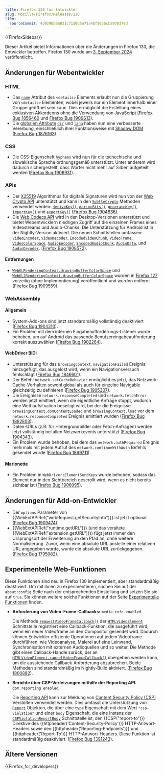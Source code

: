 ```yaml
---
title: Firefox 130 für Entwickler
slug: Mozilla/Firefox/Releases/130
l10n:
  sourceCommit: 4d929bb0a021c7130d5a71a4bf505bcb8070378d
---
```


{{FirefoxSidebar}}

Dieser Artikel bietet Informationen über die Änderungen in Firefox 130, die Entwickler betreffen. Firefox 130 wurde am [3. September 2024](https://whattrainisitnow.com/release/?version=130) veröffentlicht.

## Änderungen für Webentwickler

### HTML

- Das [`name`](/de/docs/Web/HTML/Element/details#name) Attribut des `<details>` Elements erlaubt nun die Gruppierung von `<details>` Elementen, wobei jeweils nur ein Element innerhalb einer Gruppe geöffnet sein kann. Dies ermöglicht die Erstellung eines exklusiven Akkordeons ohne die Verwendung von JavaScript ([Firefox Bug 1856460](https://bugzil.la/1856460) und [Firefox Bug 1909613](https://bugzil.la/1909613)).
- Die [globalen Attribute](/de/docs/Web/HTML/Global_attributes) [`dir`](/de/docs/Web/HTML/Global_attributes/dir) und [`lang`](/de/docs/Web/HTML/Global_attributes/lang) haben nun eine verbesserte Vererbung, einschließlich ihrer Funktionsweise mit [Shadow DOM](/de/docs/Web/API/Web_components/Using_shadow_DOM#attribute_inheritance) ([Firefox Bug 1876163](https://bugzil.la/1876163)).

### CSS

- Die CSS-Eigenschaft [`hyphens`](/de/docs/Web/CSS/hyphens) wird nun für die tschechische und slowakische Sprache ordnungsgemäß unterstützt. Unter anderem wird dadurch sichergestellt, dass Wörter nicht mehr auf Silben aufgeteilt werden ([Firefox Bug 1908931](https://bugzil.la/1908931)).

### APIs

- Der [X25519](/de/docs/Web/API/SubtleCrypto/deriveKey#x25519) Algorithmus für digitale Signaturen wird nun von der [Web Crypto API](/de/docs/Web/API/Web_Crypto_API) unterstützt und kann in den [`SubtleCrypto`](/de/docs/Web/API/SubtleCrypto) Methoden verwendet werden: [`deriveKey()`](/de/docs/Web/API/SubtleCrypto/deriveKey), [`deriveBits()`](/de/docs/Web/API/SubtleCrypto/deriveBits), [`generateKey()`](/de/docs/Web/API/SubtleCrypto/generateKey), [`importKey()`](/de/docs/Web/API/SubtleCrypto/importKey) und [`exportKey()`](/de/docs/Web/API/SubtleCrypto/exportKey) ([Firefox Bug 1904836](https://bugzil.la/1904836)).
- Die [Web Codecs API](/de/docs/Web/API/WebCodecs_API) wird in den Desktop-Versionen unterstützt und bietet Webentwicklern niedrigen Zugriff auf die einzelnen Frames eines Videostreams und Audio-Chunks. Die Unterstützung für Android ist in der Nightly-Version aktiviert. Die neuen Schnittstellen umfassen: [`VideoEncoder`](/de/docs/Web/API/VideoEncoder), [`VideoDecoder`](/de/docs/Web/API/VideoDecoder), [`EncodedVideoChunk`](/de/docs/Web/API/EncodedVideoChunk), [`VideoFrame`](/de/docs/Web/API/VideoFrame), [`VideoColorSpace`](/de/docs/Web/API/VideoColorSpace), [`AudioEncoder`](/de/docs/Web/API/AudioEncoder), [`EncodedAudioChunk`](/de/docs/Web/API/EncodedAudioChunk), [`AudioData`](/de/docs/Web/API/AudioData), und [`AudioDecoder`](/de/docs/Web/API/AudioDecoder). ([Firefox Bug 1908572](https://bugzil.la/1908572)).

#### Entfernungen

- [`WebGLRenderingContext.drawingBufferColorSpace`](/de/docs/Web/API/WebGLRenderingContext/drawingBufferColorSpace) und [`WebGL2RenderingContext.drawingBufferColorSpace`](/de/docs/Web/API/WebGL2RenderingContext) wurden in [Firefox 127](/de/docs/Mozilla/Firefox/Releases/127) vorzeitig (ohne Implementierung) veröffentlicht und wurden entfernt ([Firefox Bug 1909559](https://bugzil.la/1909559)).

### WebAssembly

#### Allgemein

- System-Add-ons sind jetzt standardmäßig vollständig deaktiviert ([Firefox Bug 1904310](https://bugzil.la/1904310)).
- Ein Problem mit dem internen Eingabeaufforderungs-Listener wurde behoben, um auf Android das passende Benutzereingabeaufforderung korrekt auszuwählen ([Firefox Bug 1902264](https://bugzil.la/1902264)).

#### WebDriver BiDi

- Unterstützung für das `browsingContext.navigationFailed` Ereignis hinzugefügt, das ausgelöst wird, wenn ein Navigationsversuch fehlschlägt ([Firefox Bug 1846601](https://bugzil.la/1846601)).
- Der Befehl `network.setCacheBehavior` ermöglicht es jetzt, das Netzwerk-Cache-Verhalten sowohl global als auch für einzelne Navigable gleichzeitig zu definieren ([Firefox Bug 1905307](https://bugzil.la/1905307)).
- Die Ereignisse `network.responseCompleted` und `network.fetchError` werden jetzt emittiert, wenn die eigentliche Anfrage stoppt, wodurch eine Wettlaufsituation beseitigt wird, bei der die Ereignisse `browsingContext.domContentLoaded` und `browsingContext.load` vor dem `network.responseCompleted` Ereignis emittiert wurden ([Firefox Bug 1882803](https://bugzil.la/1882803)).
- Daten-URLs (z.B. für Hintergrundbilder oder Fetch-Anfragen) werden jetzt vollständig bei allen Netzwerkevents unterstützt ([Firefox Bug 1904343](https://bugzil.la/1904343)).
- Ein Problem wurde behoben, bei dem das `network.authRequired` Ereignis mehrmals mit jedem Aufruf des `network.continueWithAuth` Befehls gesendet wurde ([Firefox Bug 1899711](https://bugzil.la/1899711)).

#### Marionette

- Ein Problem in `WebDriver:ElementSendKeys` wurde behoben, sodass das Element nur in den Sichtbereich gescrollt wird, wenn es nicht bereits sichtbar ist ([Firefox Bug 1906095](https://bugzil.la/1906095)).

## Änderungen für Add-on-Entwickler

- Der `options` Parameter von {{WebExtAPIRef("webRequest.getSecurityInfo")}} ist jetzt optional ([Firefox Bug 1909474](https://bugzil.la/1909474)).
- {{WebExtAPIRef("runtime.getURL")}} (und das veraltete {{WebExtAPIRef("extension.getURL")}}) fügt jetzt immer den Ursprungsort der Erweiterung an den Pfad an, ohne weitere Normalisierung. Zuvor, wenn eine absolute URL anstelle einer relativen URL angegeben wurde, wurde die absolute URL zurückgegeben. ([Firefox Bug 1795082](https://bugzil.la/1795082)).

## Experimentelle Web-Funktionen

Diese Funktionen sind neu in Firefox 130 implementiert, aber standardmäßig deaktiviert. Um mit ihnen zu experimentieren, suchen Sie auf der `about:config` Seite nach der entsprechenden Einstellung und setzen Sie sie auf `true`. Sie können weitere solche Funktionen auf der Seite [Experimentelle Funktionen](/de/docs/Mozilla/Firefox/Experimental_features) finden.

- **Anforderung von Video-Frame-Callbacks:** `media.rvfc.enabled`.

  Die Methode [`requestVideoFrameCallback()`](/de/docs/Web/API/HTMLVideoElement/requestVideoFrameCallback) der [`HTMLVideoElement`](/de/docs/Web/API/HTMLVideoElement) Schnittstelle registriert eine Callback-Funktion, die ausgeführt wird, wenn ein neuer Videoframe an den Compositor gesendet wird. Dadurch können Entwickler effiziente Operationen auf jedem Videoframe durchführen, wie Videoanalyse, Malerei auf eine Leinwand, Synchronisation mit externen Audioquellen und so weiter. Die Methode gibt einen Callback-Handle zurück, der an [`HTMLVideoElement.cancelVideoFrameCallback()`](/de/docs/Web/API/HTMLVideoElement/cancelVideoFrameCallback) übergeben werden kann, um die ausstehende Callback-Anforderung abzubrechen. Beide Methoden sind standardmäßig im Nightly-Build aktiviert. ([Firefox Bug 1800882](https://bugzil.la/1800882)).

- **Berichte über CSP-Verletzungen mithilfe der Reporting API:** `dom.reporting.enabled`.

  Die [Reporting API](/de/docs/Web/API/Reporting_API) kann zur Meldung von [Content Security Policy (CSP)](/de/docs/Web/HTTP/Guides/CSP) Verstößen verwendet werden.
  Dies umfasst die Unterstützung von [`Report`](/de/docs/Web/API/Report) Objekten, die über eine `type` Eigenschaft mit dem Wert `"csp-violation"` und einer `body` Eigenschaft, die eine Instanz der [`CSPViolationReportBody`](/de/docs/Web/API/CSPViolationReportBody) Schnittstelle ist, den {{CSP("report-to")}} Direktive des {{httpheader('Content-Security-Policy')}} HTTP-Antwort-Headers sowie den {{httpheader('Reporting-Endpoints')}} und {{httpheader('Report-To')}} HTTP-Antwort-Headers.
  Diese Funktion ist standardmäßig deaktiviert.
  ([Firefox Bug 1391243](https://bugzil.la/1391243)).

## Ältere Versionen

{{Firefox_for_developers}}
